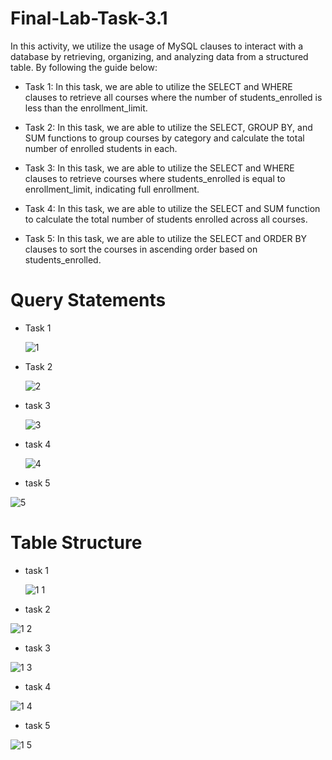 # Final-Lab-Task-3.1

In this activity, we utilize the usage of MySQL clauses to interact with a database by retrieving, organizing, and analyzing data from a structured table. By following the guide below:

- Task 1: In this task, we are able to utilize the SELECT and WHERE clauses to retrieve all courses where the number of students_enrolled is less than the enrollment_limit.

- Task 2: In this task, we are able to utilize the SELECT, GROUP BY, and SUM functions to group courses by category and calculate the total number of enrolled students in each.

- Task 3: In this task, we are able to utilize the SELECT and WHERE clauses to retrieve courses where students_enrolled is equal to enrollment_limit, indicating full enrollment.

- Task 4: In this task, we are able to utilize the SELECT and SUM function to calculate the total number of students enrolled across all courses.

- Task 5: In this task, we are able to utilize the SELECT and ORDER BY clauses to sort the courses in ascending order based on students_enrolled.

# Query Statements
- Task 1
 
  ![1](https://github.com/user-attachments/assets/bfcb1f56-f811-4601-a58c-ccf663ad795d)

- Task 2

  ![2](https://github.com/user-attachments/assets/e02d2131-fd80-4d79-a962-ba9aef7375b2)

 - task 3
 
   ![3](https://github.com/user-attachments/assets/3e400b3f-faa9-4d9c-8661-01fa00c2781c)

- task 4
 
  ![4](https://github.com/user-attachments/assets/e96bf6d6-6ecf-4d62-ba56-ca7ef25c401f)

- task 5 

![5](https://github.com/user-attachments/assets/a288039f-07d8-4be5-a82a-0ab120bde942)

# Table Structure
- task 1

  ![1 1](https://github.com/user-attachments/assets/4a9aba55-c6d7-43d3-9054-f304d62a33bc)

 - task 2
 
 ![1 2](https://github.com/user-attachments/assets/fb3b74ec-4158-4e21-957f-9e2f1b527112)

 - task 3

![1 3](https://github.com/user-attachments/assets/ca4bb21c-46fc-42c2-bea1-ffc820ae0c50)

- task 4

![1 4](https://github.com/user-attachments/assets/7e7493e9-f6c4-4343-9456-a606d8f9f390)

- task 5

![1 5](https://github.com/user-attachments/assets/9ebc7065-9cc7-4a46-865d-1c087aa3c12a)












